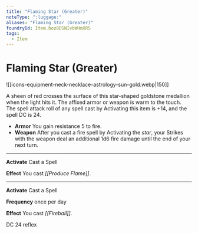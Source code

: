 ```yaml
---
title: "Flaming Star (Greater)"
noteType: ":luggage:"
aliases: "Flaming Star (Greater)"
foundryId: Item.boz8DSNIvbWHmXRS
tags:
  - Item
---
```


# Flaming Star (Greater)
![[icons-equipment-neck-necklace-astrology-sun-gold.webp|150]]

A sheen of red crosses the surface of this star-shaped goldstone medallion when the light hits it. The affixed armor or weapon is warm to the touch. The spell attack roll of any spell cast by Activating this item is +14, and the spell DC is 24.

*   **Armor** You gain resistance 5 to fire.
*   **Weapon** After you cast a fire spell by Activating the _star_, your Strikes with the weapon deal an additional 1d6 fire damage until the end of your next turn.

* * *

**Activate** Cast a Spell

**Effect** You cast _[[Produce Flame]]_.

* * *

**Activate** Cast a Spell

**Frequency** once per day

**Effect** You cast _[[Fireball]]_.

DC 24 reflex
